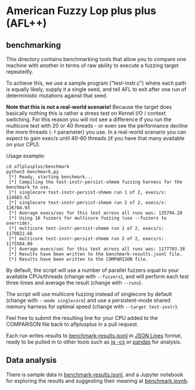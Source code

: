 # American Fuzzy Lop plus plus (AFL++)

## benchmarking

This directory contains benchmarking tools that allow you to compare one machine
with another in terms of raw ability to execute a fuzzing target repeatedly.

To achieve this, we use a sample program ("test-instr.c") where each path is
equally likely, supply it a single seed, and tell AFL to exit after one run of
deterministic mutations against that seed.

**Note that this is not a real-world scenario!**
Because the target does basically nothing this is rather a stress test on
Kernel I/O / context switching.
For this reason you will not see a difference if you run the multicore test
with 20 or 40 threads - or even see the performance decline the more threads
(`-f` parameter) you use. In a real-world scenario you can expect to gain
exec/s until 40-60 threads (if you have that many available on your CPU).

Usage example:

```
cd aflplusplus/benchmark
python3 benchmark.py
 [*] Ready, starting benchmark...
 [*] Compiling the test-instr-persist-shmem fuzzing harness for the benchmark to use.
 [*] singlecore test-instr-persist-shmem run 1 of 2, execs/s: 124883.62
 [*] singlecore test-instr-persist-shmem run 2 of 2, execs/s: 126704.93
 [*] Average execs/sec for this test across all runs was: 125794.28
 [*] Using 16 fuzzers for multicore fuzzing (use --fuzzers to override).
 [*] multicore test-instr-persist-shmem run 1 of 2, execs/s: 1179822.66
 [*] multicore test-instr-persist-shmem run 2 of 2, execs/s: 1175584.09
 [*] Average execs/sec for this test across all runs was: 1177703.38
 [*] Results have been written to the benchmark-results.jsonl file.
 [*] Results have been written to the COMPARISON file.
```

By default, the script will use a number of parallel fuzzers equal to your
available CPUs/threads (change with `--fuzzers`), and will perform each test
three times and average the result (change with `--runs`).

The script will use multicore fuzzing instead of singlecore by default (change
with `--mode singlecore`) and use a persistent-mode shared memory harness for
optimal speed (change with `--target test-instr`).

Feel free to submit the resulting line for your CPU added to the COMPARISON
file back to aflplusplus in a pull request.

Each run writes results to [benchmark-results.jsonl](benchmark-results.jsonl)
in [JSON Lines](https://jsonlines.org/) format, ready to be pulled in to other
tools such as [jq -cs](https://jqlang.github.io/jq/) or
[pandas](https://pandas.pydata.org/) for analysis.

## Data analysis

There is sample data in [benchmark-results.jsonl](benchmark-results.jsonl), and
a Jupyter notebook for exploring the results and suggesting their meaning at
[benchmark.ipynb](benchmark.ipynb).

